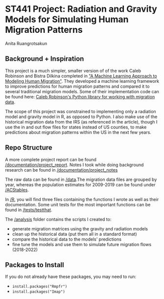 # ST441 Project: Radiation and Gravity Models for Simulating Human Migration Patterns

Anita Ruangrotsakun

## Background + Inspiration

This project is a much simpler, smaller version of of the work Caleb Robinson and Bistra Dilkina completed in ["A Machine Learning Approach to Modeling Human Migration"](https://doi.org/10.1145/3209811.3209868). They developed a machine learning framework to improve predictions for human migration patterns and compared it to several traditional migration models. Some of their implementation code can be found here: [Caleb Robinson's Python library for working with migration data](https://github.com/calebrob6/migration-lib).

The scope of this project was constrained to implementing only a radiation model and gravity model in R, as opposed to Python. I also make use of the  historical migration data from the IRS (as referenced in the article), though I use the in and out flow files for states instead of US counties, to make predictions about migration patterns within the US in the next few years.

## Repo Structure

A more complete project report can be found [/documentation/project_report](https://github.com/ST541-Fall2020/ruangroc_project_migration/blob/main/documentation/project_report/ST441%20Project%20Report%20Modeling%20Migration.pdf). Notes I took while doing background research can be found in [/documentation/project_notes](https://github.com/ST541-Fall2020/ruangroc_project_migration/tree/main/documentation/project_notes)

The raw data can be found in [/data](https://github.com/ST541-Fall2020/ruangroc_project_migration/tree/main/data).The migration data files are grouped by year, whereas the population estimates for 2009-2019 can be found under [/ACStables](https://github.com/ST541-Fall2020/ruangroc_project_migration/tree/main/data/ACStables).


In [/R](https://github.com/ST541-Fall2020/ruangroc_project_migration/tree/main/R), you will find three files containing the functions I wrote as well as their documentation. Some unit tests for the most important functions can be found in [/tests/testthat](https://github.com/ST541-Fall2020/ruangroc_project_migration/tree/main/tests/testthat).

The [/analysis](https://github.com/ST541-Fall2020/ruangroc_project_migration/tree/main/analysis) folder contains the scripts I created to:

  * generate migration matrices using the gravity and radiation models 
  * clean up the historical data (put them all in a standard format)
  * compare the historical data to the models' predictions
  * fine tune the models and use them to simulate future migration flows (2018-2022) 
  
## Packages to Install

If you do not already have these packages, you may need to run:

  * `install.packages("Rmpfr")`
  * `install.packages("Imap")`


